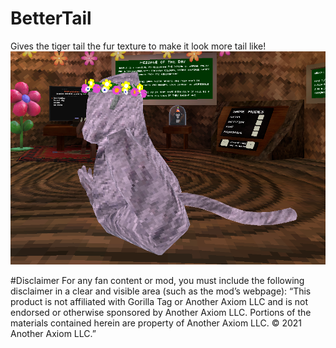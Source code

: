 # BetterTail
Gives the tiger tail the fur texture to make it look more tail like!
![](https://github.com/Evelyn-dumbass/BetterTail/blob/main/Screenshot%202024-03-20%20142249.png)

 #Disclaimer
 For any fan content or mod, you must include the following disclaimer in a clear and visible area (such as the mod’s webpage):
“This product is not affiliated with Gorilla Tag or Another Axiom LLC and is not endorsed or otherwise sponsored by Another Axiom LLC. Portions of the materials contained herein are property of Another Axiom LLC. © 2021 Another Axiom LLC.”
